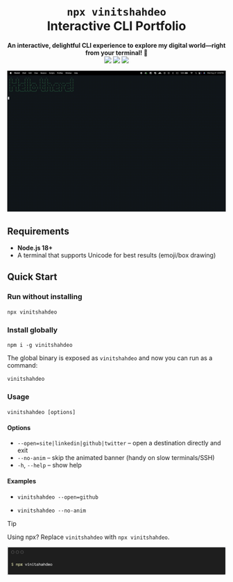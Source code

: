 
<div align="center">

<h1><code>npx vinitshahdeo</code><br/>Interactive CLI Portfolio</h1>

<strong>An interactive, delightful CLI experience to explore my digital world—right from your terminal! 🚀</strong><br/>
<img src="https://img.shields.io/badge/$_npx_vinitshahdeo-yellow" />
<img src="https://img.shields.io/npm/v/vinitshahdeo.svg?color=red&logo=npm" />
<img src="https://img.shields.io/github/license/vinitshahdeo/vinitshahdeo-cli.svg" />
<br/>

<img src="./assets/vinitshahdeo-cli-demo.gif" alt="vinitshahdeo-cli demo" />
<br/>
</div>


## Requirements

- **Node.js 18+**
- A terminal that supports Unicode for best results (emoji/box drawing)


## Quick Start

### Run without installing
```bash
npx vinitshahdeo
```

### Install globally
```
npm i -g vinitshahdeo
```

The global binary is exposed as `vinitshahdeo` and now you can run as a command:

```bash
vinitshahdeo
```

### Usage

`vinitshahdeo [options]`

#### Options

- `--open=site|linkedin|github|twitter` – open a destination directly and exit
- `--no-anim` – skip the animated banner (handy on slow terminals/SSH)
- `-h`, `--help` – show help

#### Examples

- `vinitshahdeo --open=github`

- `vinitshahdeo --no-anim`

> [!TIP]
> Using npx? Replace `vinitshahdeo` with `npx vinitshahdeo`.

![Vinit Shahdeo CLI](./assets/vinitshahdeo-cli-terminal-banner.png)